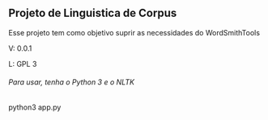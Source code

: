 ## Projeto de Linguistica de Corpus

Esse projeto tem como objetivo suprir as necessidades do WordSmithTools

V: 0.0.1

L: GPL 3


###### Para usar, tenha o Python 3 e o NLTK

  python3 app.py
